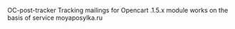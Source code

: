 OC-post-tracker
Tracking mailings for Opencart .1.5.x module works on the basis of service moyaposylka.ru
